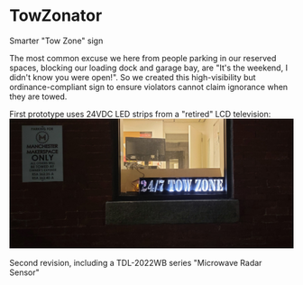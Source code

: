 # TowZonator
Smarter "Tow Zone" sign

The most common excuse we here from people parking in our reserved spaces, blocking our loading dock and garage bay, are "It's the weekend, I didn't know you were open!".   So we created this high-visibility but ordinance-compliant sign to ensure violators cannot claim ignorance when they are towed.

First prototype uses 24VDC LED strips from a "retired" LCD television:
![alt text](https://github.com/Kv603/TowZonator/blob/main/Prototype_V1.jpg?raw=true)

Second revision, including a TDL-2022WB series "Microwave Radar Sensor"
